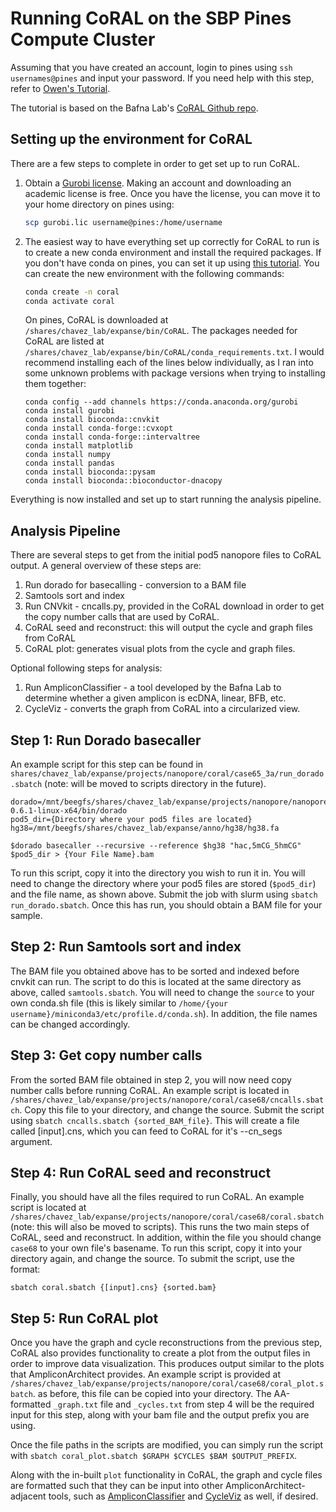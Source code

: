 # Running CoRAL on the SBP Pines Compute Cluster
Assuming that you have created an account, login to pines using `ssh usernames@pines` and input your password. If you need help with this step, refer to [Owen's Tutorial](https://github.com/chavez-lab/protocols/wiki/The-pines-compute-cluster-at-SBP).

The tutorial is based on the Bafna Lab's [CoRAL Github repo](https://github.com/AmpliconSuitE/CoRAL). 

## Setting up the environment for CoRAL
There are a few steps to complete in order to get set up to run CoRAL.

1. Obtain a [Gurobi license](https://www.gurobi.com/academia/academic-program-and-licenses/). Making an account and downloading an academic license is free. Once you have the license, you can move it to your home directory on pines using: 
    ```bash
    scp gurobi.lic username@pines:/home/username
    ```
2. The easiest way to have everything set up correctly for CoRAL to run is to create a new conda environment and install the required packages. If you don't have conda on pines, you can set it up using [this tutorial](https://github.com/chavez-lab/protocols/tree/main/Setting_up_your_workstation). You can create the new environment with the following commands:
    ```bash 
    conda create -n coral
    conda activate coral
    ```

    On pines, CoRAL is downloaded at `/shares/chavez_lab/expanse/bin/CoRAL`. The packages needed for CoRAL are listed at `/shares/chavez_lab/expanse/bin/CoRAL/conda_requirements.txt`. I would recommend installing each of the lines below individually, as I ran into some unknown problems with package versions when trying to installing them together:

    ```
    conda config --add channels https://conda.anaconda.org/gurobi
    conda install gurobi
    conda install bioconda::cnvkit
    conda install conda-forge::cvxopt
    conda install conda-forge::intervaltree
    conda install matplotlib
    conda install numpy
    conda install pandas
    conda install bioconda::pysam
    conda install bioconda::bioconductor-dnacopy
    ```
Everything is now installed and set up to start running the analysis pipeline. 

 ## Analysis Pipeline
 There are several steps to get from the initial pod5 nanopore files to CoRAL output. A general overview of these steps are: 

1. Run dorado for basecalling - conversion to a BAM file
2. Samtools sort and index 
3. Run CNVkit - cncalls.py, provided in the CoRAL download in order to get the copy number calls that are used by CoRAL.
4. CoRAL seed and reconstruct: this will output the cycle and graph files from CoRAL
5. CoRAL plot: generates visual plots from the cycle and graph files.

Optional following steps for analysis:

1. Run AmpliconClassifier - a tool developed by the Bafna Lab to determine whether a given amplicon is ecDNA, linear, BFB, etc.
2. CycleViz - converts the graph from CoRAL into a circularized view. 
 
## Step 1: Run Dorado basecaller
An example script for this step can be found in `shares/chavez_lab/expanse/projects/nanopore/coral/case65_3a/run_dorado.sbatch` (note: will be moved to scripts directory in the future).

```
dorado=/mnt/beegfs/shares/chavez_lab/expanse/projects/nanopore/nanopore/dorado-0.6.1-linux-x64/bin/dorado
pod5_dir={Directory where your pod5 files are located}
hg38=/mnt/beegfs/shares/chavez_lab/expanse/anno/hg38/hg38.fa

$dorado basecaller --recursive --reference $hg38 "hac,5mCG_5hmCG" $pod5_dir > {Your File Name}.bam
```

To run this script, copy it into the directory you wish to run it in. You will need to change the directory where your pod5 files are stored (`$pod5_dir`) and the file name, as shown above. Submit the job with slurm using `sbatch run_dorado.sbatch`. Once this has run, you should obtain a BAM file for your sample. 

## Step 2: Run Samtools sort and index
The BAM file you obtained above has to be sorted and  indexed before cnvkit can run. The script to do this is located at the same directory as above, called `samtools.sbatch`. You will need to change the `source` to your own conda.sh file (this is likely similar to `/home/{your username}/miniconda3/etc/profile.d/conda.sh`). In addition, the file names can be changed accordingly. 

## Step 3: Get copy number calls

From the sorted BAM file obtained in step 2, you will now need copy number calls before running CoRAL. An example script is located in `/shares/chavez_lab/expanse/projects/nanopore/coral/case68/cncalls.sbatch`. Copy this file to your directory, and change the source. Submit the script using `sbatch cncalls.sbatch {sorted_BAM_file}`. This will create a file called [input].cns, which you can feed to CoRAL for it's --cn_segs argument.

## Step 4: Run CoRAL seed and reconstruct 

Finally, you should have all the files required to run CoRAL. An example script is located at `/shares/chavez_lab/expanse/projects/nanopore/coral/case68/coral.sbatch` (note: this will also be moved to scripts). This runs the two main steps of CoRAL, seed and reconstruct. In addition, within the file you should change `case68` to your own file's basename. To run this script, copy it into your directory again, and change the source. To submit the script, use the format:

`sbatch coral.sbatch {[input].cns} {sorted.bam}`

## Step 5: Run CoRAL plot

Once you have the graph and cycle reconstructions from the previous step, CoRAL also provides functionality to create a plot from the output files in order to improve data visualization. This produces output similar to the plots that AmpliconArchitect provides. An example script is provided at `/shares/chavez_lab/expanse/projects/nanopore/coral/case68/coral_plot.sbatch`. as before, this file can be copied into your directory. The AA-formatted `_graph.txt` file and `_cycles.txt` from step 4 will be the required input for this step, along with your bam file and the output prefix you are using.

Once the file paths in the scripts are modified, you can simply run the script with `sbatch coral_plot.sbatch $GRAPH $CYCLES $BAM $OUTPUT_PREFIX`.

Along with the in-built `plot` functionality in CoRAL, the graph and cycle files are formatted such that they can be input into other AmpliconArchitect-adjacent tools, such as [AmpliconClassifier](https://github.com/AmpliconSuite/AmpliconClassifier) and [CycleViz](https://github.com/AmpliconSuite/CycleViz) as well, if desired.